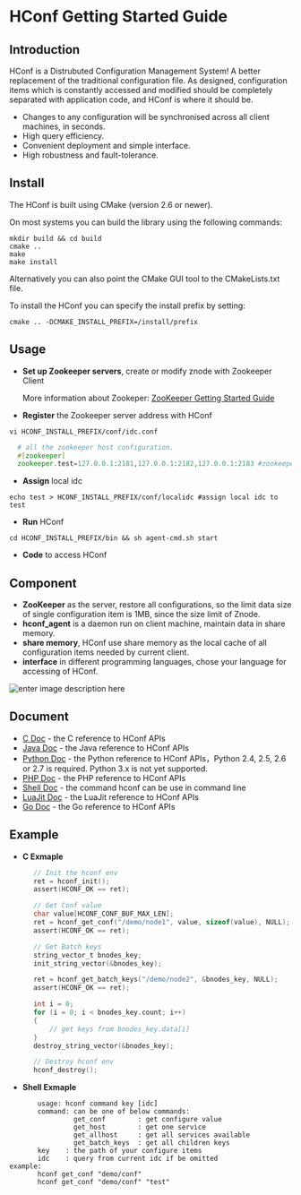 HConf Getting Started Guide
=====

## Introduction
HConf is a Distrubuted Configuration Management System!
A better replacement of the traditional configuration file. As designed, configuration items which is constantly accessed and modified should be completely separated with application code, and HConf is where it should be.

 - Changes to any configuration will be synchronised across all client
   machines, in seconds.
 - High query efficiency.
 - Convenient deployment and simple interface.
 - High robustness and  fault-tolerance.


## Install
The HConf is built using CMake (version 2.6 or newer).

On most systems you can build the library using the following commands:
``` shell
mkdir build && cd build
cmake ..
make
make install
```
Alternatively you can also point the CMake GUI tool to the CMakeLists.txt file.

To install the HConf you can specify the install prefix by setting:
``` shell
cmake .. -DCMAKE_INSTALL_PREFIX=/install/prefix
```

## Usage

- **Set up Zookeeper servers**, create or modify znode with Zookeeper Client

	 More information about Zookeper: [ZooKeeper Getting Started Guide](http://zookeeper.apache.org/doc/r3.3.3/zookeeperStarted.html)
	 
- **Register** the Zookeeper server address with HConf

``` shell
vi HCONF_INSTALL_PREFIX/conf/idc.conf
```
``` php
  # all the zookeeper host configuration.
  #[zookeeper]
  zookeeper.test=127.0.0.1:2181,127.0.0.1:2182,127.0.0.1:2183 #zookeeper of idc 'test'
```
 - **Assign** local idc
``` shell
echo test > HCONF_INSTALL_PREFIX/conf/localidc #assign local idc to test
```
 - **Run** HConf

``` shell
cd HCONF_INSTALL_PREFIX/bin && sh agent-cmd.sh start
```
 - **Code** to access HConf
## Component
* **ZooKeeper** as the server, restore all configurations, so the limit data size of single configuration item is 1MB, since the size limit of Znode.
* **hconf_agent** is a daemon run on client machine, maintain data in share memory.
* **share memory**,  HConf use share memory as the local cache of all configuration items needed by current client.
* **interface** in different programming languages, chose your language for accessing of HConf.  


![enter image description here](http://ww2.sinaimg.cn/bmiddle/69a9c739jw1eqhuo29639j20iq0i8402.jpg "Component")


## Document
* [C Doc](https://github.com/Qihoo360/HConf/blob/master/doc/HConf%20C%5CC%2B%2B%20Doc.md) - the C reference to HConf APIs
* [Java Doc](https://github.com/Qihoo360/HConf/blob/master/doc/HConf%20Java%20Doc.md) - the Java reference to HConf APIs
* [Python Doc](https://github.com/Qihoo360/HConf/blob/master/doc/HConf%20Python%20Doc.md) - the Python reference to HConf APIs，Python 2.4,  2.5,  2.6 or 2.7 is required. Python 3.x is not yet supported.
* [PHP Doc](https://github.com/Qihoo360/HConf/blob/master/doc/HConf%20PHP%20Doc.md) -  the PHP reference to HConf APIs
* [Shell Doc](https://github.com/Qihoo360/HConf/blob/master/doc/HConf%20C%5CC%2B%2B%20Doc.md) - the command hconf can be use in command line
* [LuaJit Doc](https://github.com/Qihoo360/HConf/blob/master/doc/HConf%20LuaJit%20Doc.md) - the LuaJit reference to HConf APIs
* [Go Doc](https://github.com/Qihoo360/HConf/blob/master/doc/HConf%20Go%20Doc.md) - the Go reference to HConf APIs


## Example
* **C Exmaple**
``` c
	  // Init the hconf env
      ret = hconf_init();
      assert(HCONF_OK == ret);

      // Get Conf value
      char value[HCONF_CONF_BUF_MAX_LEN];
      ret = hconf_get_conf("/demo/node1", value, sizeof(value), NULL);
      assert(HCONF_OK == ret);

      // Get Batch keys
      string_vector_t bnodes_key;
      init_string_vector(&bnodes_key);

      ret = hconf_get_batch_keys("/demo/node2", &bnodes_key, NULL);
      assert(HCONF_OK == ret);

      int i = 0;
      for (i = 0; i < bnodes_key.count; i++)
      {
          // get keys from bnodes_key.data[i]
      }
      destroy_string_vector(&bnodes_key);

      // Destroy hconf env
      hconf_destroy();
```

* **Shell Exmaple**
``` shell
	   usage: hconf command key [idc]
       command: can be one of below commands:
                get_conf        : get configure value
                get_host        : get one service
                get_allhost     : get all services available
                get_batch_keys  : get all children keys
       key    : the path of your configure items
       idc    : query from current idc if be omitted
example:
       hconf get_conf "demo/conf"
       hconf get_conf "demo/conf" "test"
```
